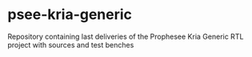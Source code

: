 # psee-kria-generic
Repository containing last deliveries of the Prophesee Kria Generic RTL project with sources and test benches
